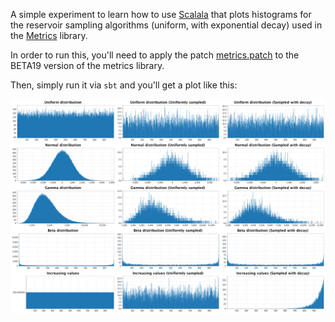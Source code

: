 A simple experiment to learn how to use [Scalala](https://github.com/scalala/Scalala) that plots histograms for the reservoir sampling algorithms (uniform, with exponential decay) used in the [Metrics](https://github.com/codahale/metrics) library.

In order to run this, you'll need to apply the patch [metrics.patch](https://github.com/tomdz/scalala-metrics-experiment/blob/master/metrics.patch) to the BETA19 version of the metrics library.

Then, simply run it via `sbt` and you'll get a plot like this:

![Plot](https://github.com/tomdz/scalala-metrics-experiment/blob/master/plot.png)
